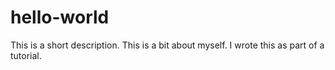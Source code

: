 # hello-world
This is a short description.
This is a bit about myself. 
I wrote this as part of a tutorial.
